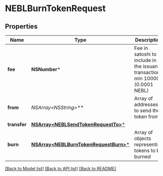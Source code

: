 # NEBLBurnTokenRequest

## Properties
Name | Type | Description | Notes
------------ | ------------- | ------------- | -------------
**fee** | **NSNumber*** | Fee in satoshi to include in the issuance transaction min 10000 (0.0001 NEBL) | 
**from** | **NSArray&lt;NSString*&gt;*** | Array of addresses to send the token from | [optional] 
**transfer** | [**NSArray&lt;NEBLSendTokenRequestTo&gt;***](NEBLSendTokenRequestTo.md) |  | [optional] 
**burn** | [**NSArray&lt;NEBLBurnTokenRequestBurn&gt;***](NEBLBurnTokenRequestBurn.md) | Array of objects representing tokens to be burned | 

[[Back to Model list]](../README.md#documentation-for-models) [[Back to API list]](../README.md#documentation-for-api-endpoints) [[Back to README]](../README.md)


